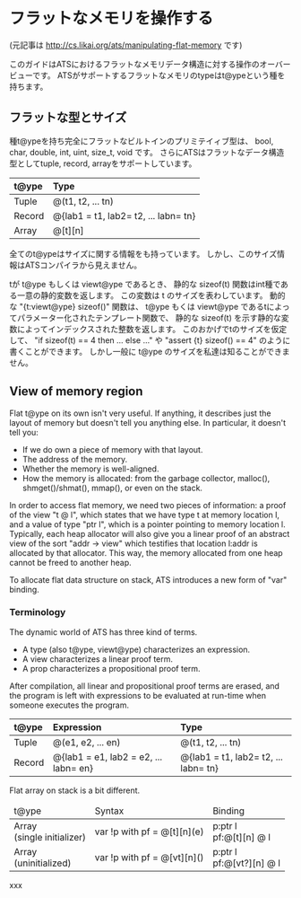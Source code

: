 # フラットなメモリを操作する

(元記事は http://cs.likai.org/ats/manipulating-flat-memory です)

このガイドはATSにおけるフラットなメモリデータ構造に対する操作のオーバービューです。
ATSがサポートするフラットなメモリのtypeはt@ypeという種を持ちます。

## フラットな型とサイズ

種t@ypeを持ち完全にフラットなビルトインのプリミテイィブ型は、
bool, char, double, int, uint, size_t, void です。
さらにATSはフラットなデータ構造型としてtuple, record, arrayをサポートしています。

| t@ype      | Type                                 |
|:-----------|:-------------------------------------|
| Tuple      | @(t1, t2, ... tn)                    |
| Record     | @{lab1 = t1, lab2= t2, ... labn= tn} |
| Array      | @[t][n]                              |

全てのt@ypeはサイズに関する情報をも持っています。
しかし、このサイズ情報はATSコンパイラから見えません。

tが t@ype もしくは viewt@ype であるとき、
静的な sizeof(t) 関数はint種である一意の静的変数を返します。
この変数は t のサイズを表わしています。
動的な "{t:viewt@ype} sizeof()" 関数は、
t@ype もくは viewt@ype であるtによってパラメーター化されたテンプレート関数で、
静的な sizeof(t) を示す静的な変数によってインデックスされた整数を返します。
このおかげでtのサイズを仮定して、
"if sizeof(t) == 4 then ... else ..." や "assert {t} sizeof() == 4"
のように書くことができます。
しかし一般に t@ype のサイズを私達は知ることができません。

## View of memory region

Flat t@ype on its own isn't very useful. If anything, it describes just the layout of memory but doesn't tell you anything else. In particular, it doesn't tell you:

* If we do own a piece of memory with that layout.
* The address of the memory.
* Whether the memory is well-aligned.
* How the memory is allocated: from the garbage collector, malloc(), shmget()/shmat(), mmap(), or even on the stack.

In order to access flat memory, we need two pieces of information: a proof of the view "t @ l", which states that we have type t at memory location l, and a value of type "ptr l", which is a pointer pointing to memory location l.
Typically, each heap allocator will also give you a linear proof of an abstract view of the sort "addr -> view" which testifies that location l:addr is allocated by that allocator. This way, the memory allocated from one heap cannot be freed to another heap.

To allocate flat data structure on stack, ATS introduces a new form of "var" binding.

### Terminology

The dynamic world of ATS has three kind of terms.

* A type (also t@ype, viewt@ype) characterizes an expression.
* A view characterizes a linear proof term.
* A prop characterizes a propositional proof term.

After compilation, all linear and propositional proof terms are erased,
and the program is left with expressions to be evaluated at run-time when someone executes the program.

| t@ype      | Expression                            | Type                                 |
|:-----------|:--------------------------------------|:-------------------------------------|
| Tuple      | @(e1, e2, ... en)                     | @(t1, t2, ... tn)                    |
| Record     | @{lab1 = e1, lab2 = e2, ... labn= en} | @{lab1 = t1, lab2= t2, ... labn= tn} |

Flat array on stack is a bit different.

<table>
<thead>
<tr>
<td>t@ype</td>
<td>Syntax</td>
<td>Binding</td>
</tr>
</thead>
<tbody>
<tr>
<td>Array<br />
(single initializer)<br />
</td>
<td>var !p with pf = @[t][n](e)<br />
</td>
<td>p:ptr l<br />pf:@[t][n] @ l<br />
</td>
</tr>
<tr>
<td>Array<br />
(uninitialized)</td>
<td>var !p with pf = @[vt][n]()</td>
<td>p:ptr l<br />pf:@[vt?][n] @ l<br />
</td>
</tr>
</tbody>
</table>

xxx
